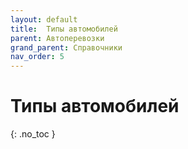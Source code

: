```yaml
---
layout: default
title:	Типы автомобилей
parent: Автоперевозки
grand_parent: Справочники
nav_order: 5
---
```


# Типы автомобилей
{: .no_toc }
